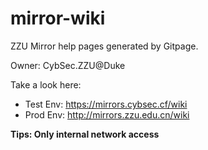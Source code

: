 # mirror-wiki

ZZU Mirror help pages generated by Gitpage.

Owner: CybSec.ZZU@Duke

Take a look here:

* Test Env: <https://mirrors.cybsec.cf/wiki>
* Prod Env: http://mirrors.zzu.edu.cn/wiki

**Tips: Only internal network access**
